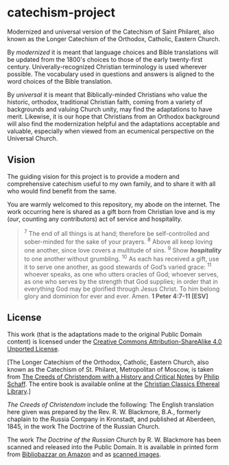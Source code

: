# catechism-project
Modernized and universal version of the Catechism of Saint Philaret, also known as the Longer Catechism of the Orthodox, Catholic, Eastern Church.

By *modernized* it is meant that language choices and Bible translations will be updated from the 1800's choices to those of the early twenty-first century. Univerally-recognized Christian terminology is used wherever possible.  The vocabulary used in questions and answers is aligned to the word choices of the Bible translation.

By *universal* it is meant that Biblically-minded Christians who value the historic, orthodox, traditional Christian faith, coming from a variety of backgrounds and valuing Church unity, may find the adaptations to have merit. Likewise, it is our hope that Christians from an Orthodox background will also find the modernization helpful and the adaptations acceptable and valuable, especially when viewed from an ecumenical perspective on the Universal Church.

## Vision
The guiding vision for this project is to provide a modern and comprehensive catechism useful to my own family, and to share it with all who would find benefit from the same.

You are warmly welcomed to this repository, my abode on the internet. The work occurring here is shared as a gift born from Christian love and is my (*our*, counting any contributors) act of service and hospitality.

<blockquote>
<sup>7</sup> The end of all things is at hand; therefore be self-controlled and sober-minded for the sake of your prayers. <sup>8</sup> Above all keep loving one another, since love covers a multitude of sins. <sup>9</sup> Show <i><b>hospitality</b></i> to one another without grumbling. <sup>10</sup> As each has received a gift, use it to serve one another, as good stewards of God’s varied grace: <sup>11</sup> whoever speaks, as one who utters oracles of God; whoever serves, as one who serves by the strength that God supplies; in order that in everything God may be glorified through Jesus Christ. To him belong glory and dominion for ever and ever. Amen. <b>1 Peter 4:7-11 [ESV]</b>
</blockquote>

## License

This work (that is the adaptations made to the original Public Domain content) is licensed under the
[Creative Commons Attribution-ShareAlike 4.0 Unported License](http://creativecommons.org/licenses/by-sa/4.0/).

[The Longer Catechism of the Orthodox, Catholic, Eastern Church, also known as the Catechism of St. Philaret, Metropolitan of Moscow, is taken from [The Creeds of Christendom with a History and Critical Notes](http://www.ccel.org/s/schaff/creeds2/htm/TOC.htm) by [Philip Schaff](http://www.ccel.org/ccel/schaff). The entire book is available online at the [Christian Classics Ethereal Library](http://ccel.org/).]

*The Creeds of Christendom* include the following: The English translation here given was prepared by the Rev. R. W. Blackmore, B.A., formerly chaplain to the Russia Company in Kronstadt, and published at Aberdeen, 1845, in the work The Doctrine of the Russian Church.

The work *The Doctrine of the Russian Church* by R. W. Blackmore has been scanned and released into the Public Domain.  It is available in printed form from [Bibliobazzar on Amazon](https://www.amazon.com/Doctrine-Russian-Church-Richard-Blackmore/dp/0559635311) and as [scanned images](https://hdl.handle.net/2027/chi.50850294).
